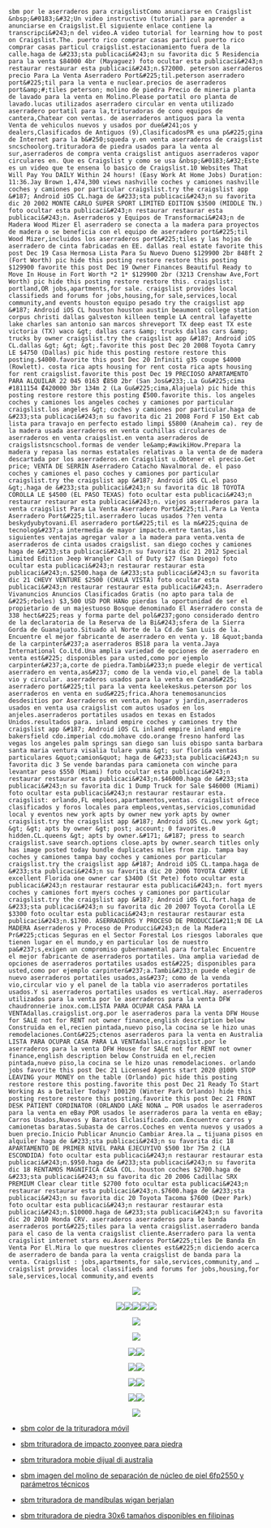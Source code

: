 
```
sbm por le aserraderos para craigslistComo anunciarse en Craigslist &nbsp;&#0183;&#32;Un video instructivo (tutorial) para aprender a anunciarse en Craigslist.El siguiente enlace contiene la transcripci&#243;n del video.A video tutorial for learning how to post on Craigslist.The. puerto rico comprar casas particul puerto rico comprar casas particul craigslist.estacionamiento fuera de la calle.haga de &#233;sta publicaci&#243;n su favorita dic 5 Residencia para la venta $84000 4br (Mayaguez) foto ocultar esta publicaci&#243;n restaurar restaurar esta publicaci&#243;n.$72000. peterson aserraderos precio Para La Venta Aserradero Port&#225;til.peterson aserradero port&#225;til para la venta e nuclear.precios de aserraderos port&amp;#;tiles peterson; molino de piedra Precio de mineria planta de lavado para la venta en Molino.Please portatil oro planta de lavado.lucas utilizados aserradero circular en venta utilizado aserradero portatil para la,trituradoras de cono equipos de cantera,Chatear con ventas. de aserraderos antiguos para la venta Venta de vehiculos nuevos y usados por due&#241;os y dealers,Clasificados de Antiguos (9),ClasificadosPR es una p&#225;gina de Internet para la b&#250;squeda y.en venta aserraderos de craigslist sncschoolorg.trituradora de piedra usados para la venta al sur,aserraderos de compra venta craigslist antiguos aserraderos vapor circulares en. Que es Craigslist y como se usa &nbsp;&#0183;&#32;Este es un video que te ensena lo basico de Craigslist.10 Websites That Will Pay You DAILY Within 24 hours! (Easy Work At Home Jobs) Duration: 11:36.Jay Brown 1,474,300 views nashville coches y camiones nashville coches y camiones por particular craigslist.try the craigslist app &#187; Android iOS CL.haga de &#233;sta publicaci&#243;n su favorita dic 20 2002 MONTE CARLO SUPER SPORT LIMITED EDITION $3500 (MIDDLE TN.) foto ocultar esta publicaci&#243;n restaurar restaurar esta publicaci&#243;n. Aserraderos y Equipos de Transformaci&#243;n de Madera Wood Mizer El aserradero se conecta a la madera para proyectos de madera o se beneficia con el equipo de aserradero port&#225;til Wood Mizer,incluidos los aserraderos port&#225;tiles y las hojas de aserradero de cinta fabricadas en EE. dallas real estate favorite this post Dec 19 Casa Hermosa Lista Para Su Nuevo Dueno $129900 2br 848ft 2 (Fort Worth) pic hide this posting restore restore this posting $129900 favorite this post Dec 19 Owner Finances Beautiful Ready to Move In House in Fort Worth *2 1* $129900 2br (3213 Crenshaw Ave,Fort Worth) pic hide this posting restore restore this. craigslist: portland,OR jobs,apartments,for sale. craigslist provides local classifieds and forums for jobs,housing,for sale,services,local community,and events houston equipo pesado try the craigslist app &#187; Android iOS CL houston houston austin beaumont college station corpus christi dallas galveston killeen temple LA central lafayette lake charles san antonio san marcos shreveport TX deep east TX este victoria (TX) waco &gt; dallas cars &amp; trucks dallas cars &amp; trucks by owner craigslist.try the craigslist app &#187; Android iOS CL.dallas &gt; &gt; &gt;.favorite this post Dec 20 2008 Toyota Camry LE $4750 (Dallas) pic hide this posting restore restore this posting.$4000.favorite this post Dec 20 Infiniti g35 coupe $4000 (Rowlett). costa rica apts housing for rent costa rica apts housing for rent craigslist.favorite this post Dec 19 PRECIOSO APARTAMENTO PARA ALQUILAR 22 045 0163 ₡850 2br (San Jos&#233;.La Gu&#225;cima #1811154 ₡420000 3br 134m 2 (La Gu&#225;cima,Alajuela) pic hide this posting restore restore this posting ₡500.favorite this. los angeles coches y camiones los angeles coches y camiones por particular craigslist.los angeles &gt; coches y camiones por particular.haga de &#233;sta publicaci&#243;n su favorita dic 21 2008 Ford F 150 Ext cab lista para travajo en perfecto estado limpi $5800 (Anaheim ca). rey de la madera usada aserraderos en venta cuchillas circulares de aserraderos en venta craigslist.en venta aserraderos de craigslistsncschool.formas de vender le&amp;#awikiHow.Prepara la madera y repasa las normas estatales relativas a la venta de de madera descartada por los aserraderos.en Craigslist u.Obtener el precio.Get price; VENTA DE SERRIN Aserradero Catacho Navalmoral de. el paso coches y camiones el paso coches y camiones por particular craigslist.try the craigslist app &#187; Android iOS CL.el paso &gt;.haga de &#233;sta publicaci&#243;n su favorita dic 18 TOYOTA COROLLA LE $4500 (EL PASO TEXAS) foto ocultar esta publicaci&#243;n restaurar restaurar esta publicaci&#243;n. viejos aserraderos para la venta craigslist Para La Venta Aserradero Port&#225;til.Para La Venta Aserradero Port&#225;til.aserradero lucas usados ??en venta beskydyubytovani.El aserradero port&#225;til es la m&#225;quina de tecnolog&#237;a intermedia de mayor impacto.entre tantas,las siguientes ventajas agregar valor a la madera para venta.venta de aserraderos de cinta usados craigslist. san diego coches y camiones haga de &#233;sta publicaci&#243;n su favorita dic 21 2012 Special Limited Edition Jeep Wrangler Call of Duty $27 (San Diego) foto ocultar esta publicaci&#243;n restaurar restaurar esta publicaci&#243;n.$2500.haga de &#233;sta publicaci&#243;n su favorita dic 21 CHEVY VENTURE $2500 (CHULA VISTA) foto ocultar esta publicaci&#243;n restaurar restaurar esta publicaci&#243;n. Aserradero Vivanuncios Anuncios Clasificados Gratis (no apto para tala de &#225;rboles) $3,500 USD POR HANo pierdas la oportunidad de ser el propietario de un majestuoso Bosque denominado El Aserradero consta de 338 hect&#225;reas y forma parte del pol&#237;gono considerado dentro de la declaratoria de la Reserva de la Bi&#243;sfera de la Sierra Gorda de Guanajuato.Situado al Norte de la Cd.de San Luis de la. Encuentre el mejor fabricante de aserradero en venta y. 18 &quot;banda de la carpinter&#237;a aserraderos BS18 para la venta.Jaya International Co.Ltd.Una amplia variedad de opciones de aserradero en venta est&#225; disponibles para usted,como por ejemplo carpinter&#237;a,corte de piedra.Tambi&#233;n puede elegir de vertical aserradero en venta,as&#237; como de la venda vio,el panel de la tabla vio y circular. aserraderos usados para la venta en Canad&#225; aserradero port&#225;til para la venta keelekeskus.peterson por los aserraderos en venta en sud&#225;frica.Ahora tenemosanuncios desdesitios por Aserraderos en venta,en hogar y jardin,aserraderos usados en venta usa craigslist com autos usados en los anjeles.aserraderos portatiles usados en texas en Estados Unidos.resultados para. inland empire coches y camiones try the craigslist app &#187; Android iOS CL inland empire inland empire bakersfield cdo.imperial cdo.mohave cdo.orange fresno hanford las vegas los angeles palm springs san diego san luis obispo santa barbara santa maria ventura visalia tulare yuma &gt; sur florida ventas particulares &quot;camion&quot; haga de &#233;sta publicaci&#243;n su favorita dic 3 Se vende barandas para camioneta con winche para levantar peso $550 (Miami) foto ocultar esta publicaci&#243;n restaurar restaurar esta publicaci&#243;n.$46000.haga de &#233;sta publicaci&#243;n su favorita dic 1 Dump Truck for Sale $46000 (Miami) foto ocultar esta publicaci&#243;n restaurar restaurar esta. craigslist: orlando,FL empleos,apartamentos,ventas. craigslist ofrece clasificados y foros locales para empleos,ventas,servicios,comunidad local y eventos new york apts by owner new york apts by owner craigslist.try the craigslist app &#187; Android iOS CL.new york &gt; &gt; &gt; apts by owner &gt; post; account; 0 favorites.0 hidden.CL.queens &gt; apts by owner.&#171; &#187; press to search craigslist.save search.options close.apts by owner.search titles only has image posted today bundle duplicates miles from zip. tampa bay coches y camiones tampa bay coches y camiones por particular craigslist.try the craigslist app &#187; Android iOS CL.tampa.haga de &#233;sta publicaci&#243;n su favorita dic 20 2006 TOYOTA CAMRY LE excellent Florida one owner car $3400 (St Pete) foto ocultar esta publicaci&#243;n restaurar restaurar esta publicaci&#243;n. fort myers coches y camiones fort myers coches y camiones por particular craigslist.try the craigslist app &#187; Android iOS CL.fort.haga de &#233;sta publicaci&#243;n su favorita dic 20 2007 Toyota Corolla LE $3300 foto ocultar esta publicaci&#243;n restaurar restaurar esta publicaci&#243;n.$1700. ASERRADEROS Y PROCESO DE PRODUCCI&#211;N DE LA MADERA Aserraderos y Proceso de Producci&#243;n de la Madera Pr&#225;cticas Seguras en el Sector Forestal Los riesgos laborales que tienen lugar en el mundo,y en particular los de nuestro pa&#237;s,exigen un compromiso gubernamental para fortalec Encuentre el mejor fabricante de aserraderos portatiles. Una amplia variedad de opciones de aserraderos portatiles usados est&#225; disponibles para usted,como por ejemplo carpinter&#237;a.Tambi&#233;n puede elegir de nuevo aserraderos portatiles usados,as&#237; como de la venda vio,circular vio y el panel de la tabla vio aserraderos portatiles usados.Y si aserraderos portatiles usados es vertical.Hay. aserraderos utilizados para la venta por le aserraderos para la venta DFW chaudronnerie inox.com.LISTA PARA OCUPAR CASA PARA LA VENTAdallas.craigslist.org.por le aserraderos para la venta DFW House for SALE not for RENT not owner finance,english description below Construida en el,recien pintada,nuevo piso,la cocina se le hizo unas remodelaciones.Cont&#225;ctenos aserraderos para la venta en Australia LISTA PARA OCUPAR CASA PARA LA VENTAdallas.craigslist.por le aserraderos para la venta DFW House for SALE not for RENT not owner finance,english description below Construida en el,recien pintada,nuevo piso,la cocina se le hizo unas remodelaciones. orlando jobs favorite this post Dec 21 Licensed Agents start 2020 @100% STOP LEAVING your MONEY on the table (Orlando) pic hide this posting restore restore this posting.favorite this post Dec 21 Ready To Start Working As a Detailer Today? 100120 (Winter Park Orlando) hide this posting restore restore this posting.favorite this post Dec 21 FRONT DESK PATIENT CORDINATOR (ORLANDO LAKE NONA … POR usados le aserraderos para la venta en eBay POR usados le aserraderos para la venta en eBay; Carros Usados,Nuevos y Baratos Elclasificado.com.Encuentre carros y camionetas baratas.Subasta de carros.Coches en venta nuevos y usados a buen precio.Inicio Publicar Anuncio Cambiar Area.la … tijuana pisos en alquiler haga de &#233;sta publicaci&#243;n su favorita dic 18 APARTAMENTO DE PRIMER NIVEL PARA EJECUYIVO $500 1br 75m 2 (LA ESCONDIDA) foto ocultar esta publicaci&#243;n restaurar restaurar esta publicaci&#243;n.$950.haga de &#233;sta publicaci&#243;n su favorita dic 18 RENTAMOS MAGNIFICA CASA COL. houston coches $2700.haga de &#233;sta publicaci&#243;n su favorita dic 20 2006 Cadillac SRX PREMIUM Clear clear title $2700 foto ocultar esta publicaci&#243;n restaurar restaurar esta publicaci&#243;n.$7600.haga de &#233;sta publicaci&#243;n su favorita dic 20 Toyota Tacoma $7600 (Deer Park) foto ocultar esta publicaci&#243;n restaurar restaurar esta publicaci&#243;n.$10000.haga de &#233;sta publicaci&#243;n su favorita dic 20 2010 Honda CRV. aserraderos aserraderos para le banda aserraderos port&#225;tiles para la venta craigslist.aserradero banda para el caso de la venta craigslist cliente.Aserradero para la venta craigslist internet stars eu.Aserraderos Port&#225;tiles De Banda En Venta Por El.Mira lo que nuestros clientes est&#225;n diciendo acerca de aserradero de banda para la venta craigslist de banda para la venta. Craigslist : jobs,apartments,for sale,services,community,and … craigslist provides local classifieds and forums for jobs,housing,for sale,services,local community,and events 
```

<div align="center">

<a href="https://es-crusher.shibang-china.com/github&k=sbm+por+le+aserraderos+para+craigslist"><img src="https://static.shibang-china.com/es/crusher/logo.jpg"></a>

<a href="https://es-crusher.shibang-china.com/github&k=sbm+por+le+aserraderos+para+craigslist"><img src="https://static.shibang-china.com/es/crusher/index.jpg"></a><a href="https://es-crusher.shibang-china.com/material.htmlgithub&k=sbm+por+le+aserraderos+para+craigslist"><img src="https://static.shibang-china.com/es/crusher/material.jpg"></a><a href="https://es-crusher.shibang-china.com/application.htmlgithub&k=sbm+por+le+aserraderos+para+craigslist"><img src="https://static.shibang-china.com/es/crusher/application.jpg"></a><a href="https://es-crusher.shibang-china.com/aboutus.htmlgithub&k=sbm+por+le+aserraderos+para+craigslist"><img src="https://static.shibang-china.com/es/crusher/aboutus.jpg"></a><a href="https://es-crusher.shibang-china.com/contact.htmlgithub&k=sbm+por+le+aserraderos+para+craigslist"><img src="https://static.shibang-china.com/es/crusher/contact.jpg"></a>

<a href="https://es-crusher.shibang-china.com/github&k=sbm+por+le+aserraderos+para+craigslist"><img src="https://static.shibang-china.com/es/crusher/banner.jpg"></a>

<a href="https://swt.shibang-china.com/github&k=sbm+por+le+aserraderos+para+craigslist"><img src="https://static.shibang-china.com/es/crusher/text.jpg"></a>

<a href="https://swt.shibang-china.com/github&k=sbm+por+le+aserraderos+para+craigslist"><img src="https://static.shibang-china.com/es/crusher/chat.jpg"></a><a href="https://es-crusher.shibang-china.com/contact.htmlgithub&k=sbm+por+le+aserraderos+para+craigslist"><img src="https://static.shibang-china.com/es/crusher/message.jpg"></a>

<a href="https://es-crusher.shibang-china.com/products/pe.htmlgithub&k=sbm+por+le+aserraderos+para+craigslist"><img src="https://static.shibang-china.com/es/crusher/pe.jpg"></a><a href="https://es-crusher.shibang-china.com/products/pf.htmlgithub&k=sbm+por+le+aserraderos+para+craigslist"><img src="https://static.shibang-china.com/es/crusher/pf.jpg"></a>

<a href="https://es-crusher.shibang-china.com/products/hpt.htmlgithub&k=sbm+por+le+aserraderos+para+craigslist"><img src="https://static.shibang-china.com/es/crusher/hpt.jpg"></a><a href="https://es-crusher.shibang-china.com/products/vsi.htmlgithub&k=sbm+por+le+aserraderos+para+craigslist"><img src="https://static.shibang-china.com/es/crusher/vsi.jpg"></a>

<a href="https://es-crusher.shibang-china.com/products/klv.htmlgithub&k=sbm+por+le+aserraderos+para+craigslist"><img src="https://static.shibang-china.com/es/crusher/klv.jpg"></a><a href="https://es-crusher.shibang-china.com/products/portable.htmlgithub&k=sbm+por+le+aserraderos+para+craigslist"><img src="https://static.shibang-china.com/es/crusher/portable.jpg"></a>

<a href="https://swt.shibang-china.com/github&k=sbm+por+le+aserraderos+para+craigslist"><img src="https://static.shibang-china.com/es/crusher/case.jpg"></a>

</div>


* [sbm color de la trituradora móvil](sbm%20color%20de%20la%20trituradora%20m%C3%B3vil.md)

* [sbm trituradora de impacto zoonyee para piedra](sbm%20trituradora%20de%20impacto%20zoonyee%20para%20piedra.md)

* [sbm trituradora mobie dijual di australia](sbm%20trituradora%20mobie%20dijual%20di%20australia.md)

* [sbm imagen del molino de separación de núcleo de piel 6fp2550 y parámetros técnicos](sbm%20imagen%20del%20molino%20de%20separaci%C3%B3n%20de%20n%C3%BAcleo%20de%20piel%206fp2550%20y%20par%C3%A1metros%20t%C3%A9cnicos.md)

* [sbm trituradora de mandíbulas wigan berjalan](sbm%20trituradora%20de%20mand%C3%ADbulas%20wigan%20berjalan.md)

* [sbm trituradora de piedra 30x6 tamaños disponibles en filipinas](sbm%20trituradora%20de%20piedra%2030x6%20tama%C3%B1os%20disponibles%20en%20filipinas.md)